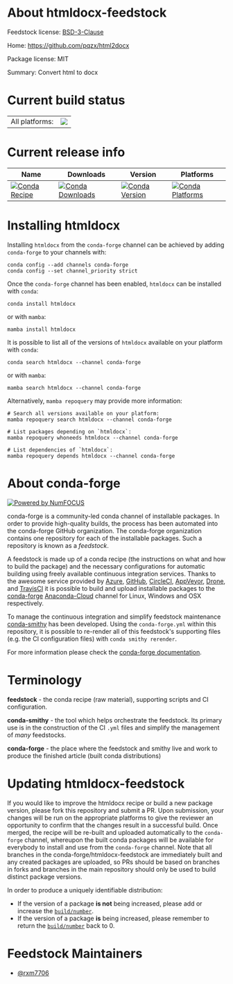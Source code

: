 About htmldocx-feedstock
========================

Feedstock license: [BSD-3-Clause](https://github.com/conda-forge/htmldocx-feedstock/blob/main/LICENSE.txt)

Home: https://github.com/pqzx/html2docx

Package license: MIT

Summary: Convert html to docx

Current build status
====================


<table><tr><td>All platforms:</td>
    <td>
      <a href="https://dev.azure.com/conda-forge/feedstock-builds/_build/latest?definitionId=20389&branchName=main">
        <img src="https://dev.azure.com/conda-forge/feedstock-builds/_apis/build/status/htmldocx-feedstock?branchName=main">
      </a>
    </td>
  </tr>
</table>

Current release info
====================

| Name | Downloads | Version | Platforms |
| --- | --- | --- | --- |
| [![Conda Recipe](https://img.shields.io/badge/recipe-htmldocx-green.svg)](https://anaconda.org/conda-forge/htmldocx) | [![Conda Downloads](https://img.shields.io/conda/dn/conda-forge/htmldocx.svg)](https://anaconda.org/conda-forge/htmldocx) | [![Conda Version](https://img.shields.io/conda/vn/conda-forge/htmldocx.svg)](https://anaconda.org/conda-forge/htmldocx) | [![Conda Platforms](https://img.shields.io/conda/pn/conda-forge/htmldocx.svg)](https://anaconda.org/conda-forge/htmldocx) |

Installing htmldocx
===================

Installing `htmldocx` from the `conda-forge` channel can be achieved by adding `conda-forge` to your channels with:

```
conda config --add channels conda-forge
conda config --set channel_priority strict
```

Once the `conda-forge` channel has been enabled, `htmldocx` can be installed with `conda`:

```
conda install htmldocx
```

or with `mamba`:

```
mamba install htmldocx
```

It is possible to list all of the versions of `htmldocx` available on your platform with `conda`:

```
conda search htmldocx --channel conda-forge
```

or with `mamba`:

```
mamba search htmldocx --channel conda-forge
```

Alternatively, `mamba repoquery` may provide more information:

```
# Search all versions available on your platform:
mamba repoquery search htmldocx --channel conda-forge

# List packages depending on `htmldocx`:
mamba repoquery whoneeds htmldocx --channel conda-forge

# List dependencies of `htmldocx`:
mamba repoquery depends htmldocx --channel conda-forge
```


About conda-forge
=================

[![Powered by
NumFOCUS](https://img.shields.io/badge/powered%20by-NumFOCUS-orange.svg?style=flat&colorA=E1523D&colorB=007D8A)](https://numfocus.org)

conda-forge is a community-led conda channel of installable packages.
In order to provide high-quality builds, the process has been automated into the
conda-forge GitHub organization. The conda-forge organization contains one repository
for each of the installable packages. Such a repository is known as a *feedstock*.

A feedstock is made up of a conda recipe (the instructions on what and how to build
the package) and the necessary configurations for automatic building using freely
available continuous integration services. Thanks to the awesome service provided by
[Azure](https://azure.microsoft.com/en-us/services/devops/), [GitHub](https://github.com/),
[CircleCI](https://circleci.com/), [AppVeyor](https://www.appveyor.com/),
[Drone](https://cloud.drone.io/welcome), and [TravisCI](https://travis-ci.com/)
it is possible to build and upload installable packages to the
[conda-forge](https://anaconda.org/conda-forge) [Anaconda-Cloud](https://anaconda.org/)
channel for Linux, Windows and OSX respectively.

To manage the continuous integration and simplify feedstock maintenance
[conda-smithy](https://github.com/conda-forge/conda-smithy) has been developed.
Using the ``conda-forge.yml`` within this repository, it is possible to re-render all of
this feedstock's supporting files (e.g. the CI configuration files) with ``conda smithy rerender``.

For more information please check the [conda-forge documentation](https://conda-forge.org/docs/).

Terminology
===========

**feedstock** - the conda recipe (raw material), supporting scripts and CI configuration.

**conda-smithy** - the tool which helps orchestrate the feedstock.
                   Its primary use is in the construction of the CI ``.yml`` files
                   and simplify the management of *many* feedstocks.

**conda-forge** - the place where the feedstock and smithy live and work to
                  produce the finished article (built conda distributions)


Updating htmldocx-feedstock
===========================

If you would like to improve the htmldocx recipe or build a new
package version, please fork this repository and submit a PR. Upon submission,
your changes will be run on the appropriate platforms to give the reviewer an
opportunity to confirm that the changes result in a successful build. Once
merged, the recipe will be re-built and uploaded automatically to the
`conda-forge` channel, whereupon the built conda packages will be available for
everybody to install and use from the `conda-forge` channel.
Note that all branches in the conda-forge/htmldocx-feedstock are
immediately built and any created packages are uploaded, so PRs should be based
on branches in forks and branches in the main repository should only be used to
build distinct package versions.

In order to produce a uniquely identifiable distribution:
 * If the version of a package **is not** being increased, please add or increase
   the [``build/number``](https://docs.conda.io/projects/conda-build/en/latest/resources/define-metadata.html#build-number-and-string).
 * If the version of a package **is** being increased, please remember to return
   the [``build/number``](https://docs.conda.io/projects/conda-build/en/latest/resources/define-metadata.html#build-number-and-string)
   back to 0.

Feedstock Maintainers
=====================

* [@rxm7706](https://github.com/rxm7706/)

